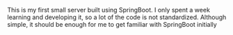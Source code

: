 This is my first small server built using SpringBoot. I only spent a week learning and developing it, so a lot of the code is not standardized. Although simple, it should be enough for me to get familiar with SpringBoot initially
